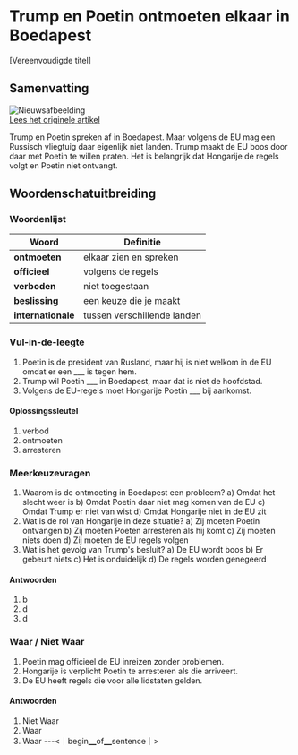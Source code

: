 # Trump en Poetin ontmoeten elkaar in Boedapest

[Vereenvoudigde titel]

## Samenvatting

![Nieuwsafbeelding](https://prod-img.standaard.be/public/nieuws/bi6g0j-belgaimage-137039006.jpg/alternates/BASE_SIXTEEN_NINE/Belgaimage-137039006.jpg)   
[Lees het originele artikel](https://www.standaard.be/buitenland/trump-en-poetin-spreken-af-in-boedapest-maar-een-russisch-vliegtuig-mag-daar-eigenlijk-niet-naartoe/98262653.html)

Trump en Poetin spreken af in Boedapest. Maar volgens de EU mag een Russisch vliegtuig daar eigenlijk niet landen. Trump maakt de EU boos door daar met Poetin te willen praten. Het is belangrijk dat Hongarije de regels volgt en Poetin niet ontvangt.

## Woordenschatuitbreiding

### Woordenlijst

| Woord | Definitie |
|-------|-----------|
| **ontmoeten** | elkaar zien en spreken |
| **officieel** | volgens de regels |
| **verboden** | niet toegestaan |
| **beslissing** | een keuze die je maakt |
| **internationale** | tussen verschillende landen |

### Vul-in-de-leegte
1. Poetin is de president van Rusland, maar hij is niet welkom in de EU omdat er een ___ is tegen hem.
2. Trump wil Poetin ___ in Boedapest, maar dat is niet de hoofdstad.
3. Volgens de EU-regels moet Hongarije Poetin ___ bij aankomst.
#### Oplossingssleutel
1. verbod
2. ontmoeten
3. arresteren

### Meerkeuzevragen
1. Waarom is de ontmoeting in Boedapest een probleem?
   a) Omdat het slecht weer is
   b) Omdat Poetin daar niet mag komen van de EU
   c) Omdat Trump er niet van wist
   d) Omdat Hongarije niet in de EU zit
2. Wat is de rol van Hongarije in deze situatie?
   a) Zij moeten Poetin ontvangen
   b) Zij moeten Poeten arresteren als hij komt
   c) Zij moeten niets doen
   d) Zij moeten de EU regels volgen
3. Wat is het gevolg van Trump's besluit?
   a) De EU wordt boos
   b) Er gebeurt niets
   c) Het is onduidelijk
   d) De regels worden genegeerd
#### Antwoorden
1. b
2. d
3. d

### Waar / Niet Waar
1. Poetin mag officieel de EU inreizen zonder problemen.
2. Hongarije is verplicht Poetin te arresteren als die arriveert.
3. De EU heeft regels die voor alle lidstaten gelden.
#### Antwoorden
1. Niet Waar
2. Waar
3. Waar
---<｜begin▁of▁sentence｜>